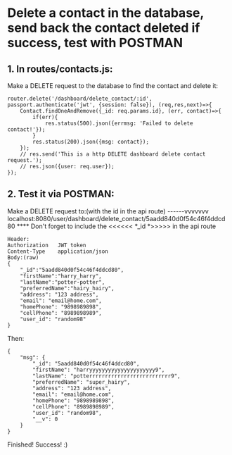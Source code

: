 # Delete a contact in the database, send back the contact deleted if success, test with POSTMAN
## 1. In routes/contacts.js:
Make a DELETE request to the database to find the contact and delete it:
```
router.delete('/dashboard/delete_contact/:id', passport.authenticate('jwt', {session: false}), (req,res,next)=>{
    Contact.findOneAndRemove({_id: req.params.id}, (err, contact)=>{
        if(err){
            res.status(500).json({errmsg: 'Failed to delete contact!'});
        }
        res.status(200).json({msg: contact});
    });
    // res.send('This is a http DELETE dashboard delete contact request.');
    // res.json({user: req.user});
});
```
## 2. Test it via POSTMAN:
Make a DELETE request to:(with the id in the api route) ------vvvvvvv
localhost:8080/user/dashboard/delete_contact/5aadd840d0f54c46f4ddcd80 
**** Don't forget to include the <<<<<< *_id *>>>>> in the api route
```
Header:
Authorization   JWT token
Content-Type    application/json
Body:(raw)
{
    "_id":"5aadd840d0f54c46f4ddcd80", 
	"firstName":"harry_harry",
	"lastName":"potter-potter",
	"preferredName":"hairy_hairy",
	"address": "123 address",
    "email": "email@home.com",
    "homePhone": "9898989898",
    "cellPhone": "8989898989",
    "user_id": "random98"
}
```
Then:
```
{
    "msg": {
        "_id": "5aadd840d0f54c46f4ddcd80",
        "firstName": "harryyyyyyyyyyyyyyyyyyyyy9",
        "lastName": "potterrrrrrrrrrrrrrrrrrrrrrrrrr9",
        "preferredName": "super_hairy",
        "address": "123 address",
        "email": "email@home.com",
        "homePhone": "9898989898",
        "cellPhone": "8989898989",
        "user_id": "random98",
        "__v": 0
    }
}
```
Finished! Success! :)